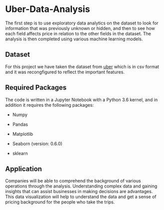 # Uber-Data-Analysis
The first step is to use exploratory data analytics on the dataset to look for information that was previously unknown or hidden, and then to see how each field affects price in relation to the other fields in the dataset. The analysis is then completed using various machine learning models.
## Dataset
For this project we have taken the dataset from [uber](www.uber.com) which is in csv format and it was recongfigured to reflect the important features.
## Required Packages
The code is written in a Jupyter Notebook with a Python 3.6 kernel, and in addition it requires the following packages:
- Numpy 
* Pandas 
+ Matplotlib 
* Seaborn (version: 0.6.0)
- sklearn
## Application
Companies will be able to comprehend the background of various operations through the analysis. Understanding complex data and gaining insights that can assist businesses in making decisions are advantages.
This data visualization will help to understand the data and get a sense of pricing background for the people who take the trips.
